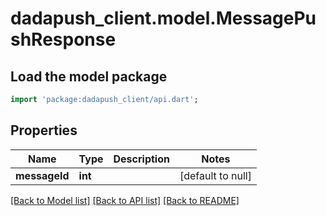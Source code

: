 # dadapush_client.model.MessagePushResponse

## Load the model package
```dart
import 'package:dadapush_client/api.dart';
```

## Properties
Name | Type | Description | Notes
------------ | ------------- | ------------- | -------------
**messageId** | **int** |  | [default to null]

[[Back to Model list]](../README.md#documentation-for-models) [[Back to API list]](../README.md#documentation-for-api-endpoints) [[Back to README]](../README.md)


